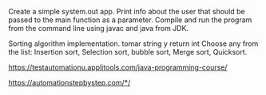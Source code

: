 
Create a simple system.out app. Print info about the user that should be
  passed to the main function as a parameter. Compile and run the program
  from the command line using javac and java from JDK.

Sorting algorithm implementation.  tomar string y return int
Choose any from the list:
Insertion sort, Selection sort, bubble sort, Merge sort, Quicksort.

https://testautomationu.applitools.com/java-programming-course/

https://automationstepbystep.com/*/


